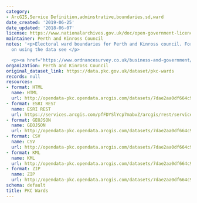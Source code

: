 ```yaml
---
category:
- ArcGIS,Service Definition,adminstrative,boundaries,sd,ward
date_created: '2019-06-25'
date_updated: '2018-06-07'
license: https://www.nationalarchives.gov.uk/doc/open-government-licence/version/3/
maintainer: Perth and Kinross Council
notes: '<p>Electoral ward boundaries for Perth and Kinross council. For more information
  on using the data see </p>

  <p><a href="https://www.ordnancesurvey.co.uk/business-and-government/products/boundary-line.html">https://www.ordnancesurvey.co.uk/business-and-government/products/boundary-line.html</a></p>'
organization: Perth and Kinross Council
original_dataset_link: https://data.pkc.gov.uk/dataset/pkc-wards
records: null
resources:
- format: HTML
  name: HTML
  url: http://opendata-pkc.opendata.arcgis.com/datasets/7dae2aa0df664c978684656aac40f894_0
- format: ESRI REST
  name: ESRI REST
  url: https://services.arcgis.com/pfFDYSlYcp7mabvZ/arcgis/rest/services/PKC_Wards/FeatureServer/0
- format: GEOJSON
  name: GEOJSON
  url: http://opendata-pkc.opendata.arcgis.com/datasets/7dae2aa0df664c978684656aac40f894_0.geojson
- format: CSV
  name: CSV
  url: http://opendata-pkc.opendata.arcgis.com/datasets/7dae2aa0df664c978684656aac40f894_0.csv
- format: KML
  name: KML
  url: http://opendata-pkc.opendata.arcgis.com/datasets/7dae2aa0df664c978684656aac40f894_0.kml
- format: ZIP
  name: ZIP
  url: http://opendata-pkc.opendata.arcgis.com/datasets/7dae2aa0df664c978684656aac40f894_0.zip
schema: default
title: PKC Wards
---
```

